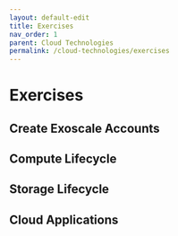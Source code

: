 ```yaml
---
layout: default-edit
title: Exercises
nav_order: 1
parent: Cloud Technologies
permalink: /cloud-technologies/exercises
---
```


# Exercises

## Create Exoscale Accounts

## Compute Lifecycle

## Storage Lifecycle

## Cloud Applications
